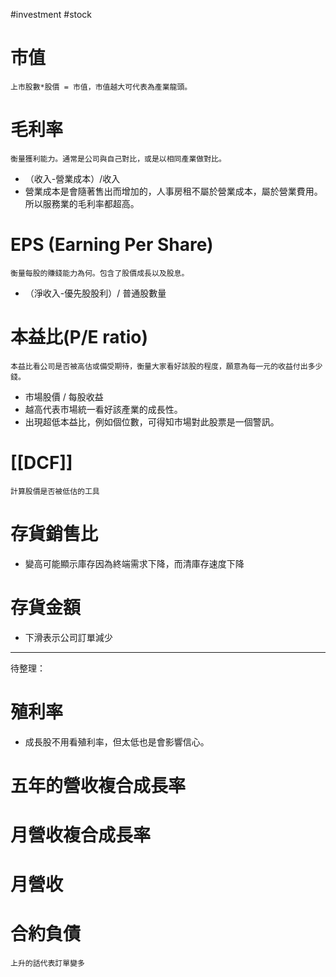  #investment #stock

# 市值
	上市股數*股價 = 市值，市值越大可代表為產業龍頭。

# 毛利率
	衡量獲利能力。通常是公司與自己對比，或是以相同產業做對比。

- （收入-營業成本）/收入
- 營業成本是會隨著售出而增加的，人事房租不屬於營業成本，屬於營業費用。所以服務業的毛利率都超高。

# EPS (Earning Per Share)
	衡量每股的賺錢能力為何。包含了股價成長以及股息。

- （淨收入-優先股股利）/ 普通股數量

# 本益比(P/E ratio)
	本益比看公司是否被高估或備受期待，衡量大家看好該股的程度，願意為每一元的收益付出多少錢。

- 市場股價 / 每股收益
- 越高代表市場統一看好該產業的成長性。
- 出現超低本益比，例如個位數，可得知市場對此股票是一個警訊。

# [[DCF]]
	計算股價是否被低估的工具

# 存貨銷售比
- 變高可能顯示庫存因為終端需求下降，而清庫存速度下降

# 存貨金額
- 下滑表示公司訂單減少
---
待整理：
# 殖利率
-   成長股不用看殖利率，但太低也是會影響信心。
# 五年的營收複合成長率
# 月營收複合成長率
# 月營收
# 合約負債
	上升的話代表訂單變多